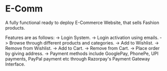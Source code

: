 # E-Comm

A fully functional ready to deploy E-Commerce Website, that sells Fashion products.

Features are as follows:
-> Login System.
-> Login activation using emails.
-> Browse through different products and categories.
-> Add to Wishlist.
-> Remove from Wishlist.
-> Add to Cart.
-> Remove from Cart.
-> Place order by giving address.
-> Payment methods include GooglePay, PhonePe, UPI payments, PayPal payment etc through Razorpay's Payment Gateway Interface.
